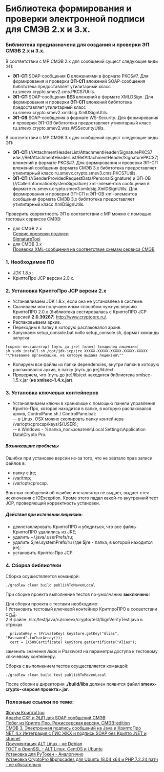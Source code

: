 Библиотека формирования и проверки электронной подписи для СМЭВ 2.х и 3.х.
=========
### Библиотека предназначена для создания и проверки ЭП СМЭВ 2.х и 3.х.     
   
В соответствии с МР СМЭВ 2.х для сообщений сущест следующие виды ЭП:
* **ЭП-СП** SOAP-сообщения **С** вложениями в формате PKCS#7. Для формирования и проверки **ЭП-СП** вложений SOAP-сообщения библтотека предоставляет утилитарный класс ru.smevx.crypto.smev2.cms.PKCS7Utils.
* **ЭП-СП** SOAP-сообщения **БЕЗ** вложений в формате XMLDSign. Для формирования и проверки **ЭП-СП** вложений библтотека предоставляет утилитарный класс ru.smevx.crypto.smev2.xmldsig.XmlDSignUtils.
* **ЭП-ОВ** SOAP-сообщения в формате WS-Security. Для формирования и проверки ЭП-ОВ библтотека предоставляет утилитарный класс ru.smevx.crypto.smev2.wss.WSSecurityUtils.

В соответствии с МР СМЭВ 3.х для сообщений сущест следующие виды ЭП:
* **ЭП-СП** (//AttachmentHeaderList/AttachmentHeader/SignaturePKCS7 или //RefAttachmentHeaderList/RefAttachmentHeader/SignaturePKCS7) вложений в формате PKCS#7. Для формирования и проверки ЭП-СП вложений сообщения формата СМЭВ 3.х библтотека предоставляет утилитарный класс ru.smevx.crypto.smev3.cms.PKCS7Utils.
* **ЭП-СП** (//SenderProvidedRequestData/PersonalSignature) и ЭП-ОВ (//CallerInformationSystemSignature) xml-элементов сообщений в формате ru.smevx.crypto.smev3.xmldsig.XmlDSignUtils. Для формирования и проверки ЭП-СП и ЭП-ОВ xml-элементов сообщения формата СМЭВ 3.х библтотека предоставляет утилитарный класс XmlDSignUtils.

Проверить корректность ЭП в соответствии с МР можно с помощью тестовых сервисов СМЭВ: 
* для СМЭВ 2.х  
 [Сервис проверки подписи](https://smev.gosuslugi.ru/portal/services-tools.jsp)  
 [SignatureTool](http://smev-mvf.test.gosuslugi.ru:7777/gateway/services/SID0003064/1.001)  
* для СМЭВ 3.х  
 [Проверка XML-сообщения на соответствие схемам сервиса СМЭВ](https://smev3.gosuslugi.ru/portal/checkxmlform.jsp)  

### 1. Необходимое ПО
* JDK 1.8.x;
* КриптоПро JCP версии 2.0.x.

### 2. Установка КриптоПро JCP версии 2.х
* Устанавливаем JDK 1.8.x, если она не установлена в системе.
* Скачиваем или получаем иным способом нужную версию КриптоПРО 2.0.х (библиотека сестировалась с КриптоПРО JCP версией **2.0.39267**) http://www.cryptopro.ru/.
* Распаковываем архив.
* Переходим в папку в которую распаковался архив.
* Запускаем setup_console.bat либо setup_console.sh, формат команды запуска:  
```
[скрипт-нисталлятор] [путь до jre] [ключ] [владелец лицензии]
sh sudo install.sh /opt/jdk-jcp/jre XXXXX-XXXXX-XXXXX-XXXXX-XXXXX "\"Название организации, на которую выдана лицензия\""
```
* Копируем все файлы из папки dependencies, внутри папки в которую распаковался архив, в патку [путь до jre]/lib/ext.
* Проверяем, что [путь до jre]/lib/ext находится библиотека xmlsec-1.5.х.jar (**не xmlsec-1.4.х.jar**).

### 3. Установка ключевых контейнеров 
* Установливаем ключи в хранилище с помощью панели управления Крипто-Про, которая находится в папке, в которую распаковался архив, ControlPane.sh / ControlPane.bat:  
-- в Linux, OSX можно скопировть папку контейнера /var/opt/cprocsp/keys/${USER};  
-- в Windows - %папка_пользователя\Local Settings\Application Data\Crypto Pro.  

##### Возникавшие проблемы
Ошибки при установке версии из-за того, что не хватало прав записи файлов в:
* папку с jre;
* /var/tmp;
* /var/opt/cprocsp.

Внятных сообщений об ошибке инсталлятор не выдает, выдает стек исключения с IOException. Кроме этого падал какой-то внутренний тест JCP, проверяющий корректность установки.

##### Действия при истечении лицензии:
* деинсталлировать КриптоПРО и убедиться, что все файлы КриптоПРО удалились из JRE;
* удалить ~/.java/.userPrefs/ru;
* удалить $jre/.systemPrefs/ru (где $jre - папка, в которой находится jre);
* установить Крипто-Про JCP.

### 4. Сборка библиотеки
Сборка осуществляется командой:
```
./gradlew clean build publishToMavenLocal
```
При сборке проекта выполнение тестов по-умолчанию **выключено**!

Для сборки проекта с тестами необходимо:  
1 Установить тестовый ключевой контейнер КритпроПРО в сооветствии с [п.3](#3.-установка-ключевых-контейнеров).  
2 В файле ./src/test/java/ru/smevx/crypto/test/SignVerifyTest.java
  в строках  
  ```
    privateKey = (PrivateKey) keyStore.getKey("Alias", "Password".toCharArray());
    cert = (X509Certificate) keyStore.getCertificate("Alias");
  ``` 
  заменить значения *Alias* и *Password* на параметры доступа к тестовому ключевому контейнеру.  

Сборка с выполнением тестов осуществляется командой:   
```
./gradlew clean build test publishToMavenLocal
```
 
После сборки в директории **./build/libs** должен появится файил **smevx-crypto-<версия проекта>.jar**.

### Полезные ссылки по теме:

[Форум КриптоПро](https://www.cryptopro.ru/forum2/default.aspx?g=posts&t=8840)  
[Apache CXF и ЭЦП для SOAP сообщений СМЭВ](http://oldcouncil.blogspot.ru/2013/03/apache-cxf-soap.html)  
[Побег из Крипто Про. Режиссерская версия, СМЭВ-edition](https://habrahabr.ru/post/282225/)  
[СМЭВ 3. Электронная подпись сообщений на Java и КриптоПро](https://habrahabr.ru/company/alfa/blog/350158/)  
[NET 4.x Интеграция с ГИС ЖКХ и подпись SOAP без Крипто .NET и stunnel](https://www.cyberforum.ru/web-services-wcf/thread1954969.html)  
[Документация ALT Linux - не Debian](https://docs.altlinux.org/ru-RU/alt-workstation/10.1/html-single/alt-workstation/index.html#idm45893044104560)  
[ГОСТ в OpenSSL - ALT Linux, CentOS и Ubuntu](https://www.altlinux.org/%D0%93%D0%9E%D0%A1%D0%A2_%D0%B2_OpenSSL)  
[Установка для РуТокен - Аналогично](https://forum.rutoken.ru/topic/3173/)  
[Установка CryptoPro libphpcades для Ubuntu 18.04 x64 и PHP 7.2.24 патч - не обязательно](https://docs.cryptopro.ru/cades/phpcades/phpcades-install)  
